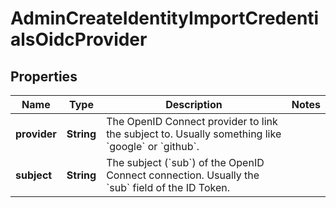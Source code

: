 

# AdminCreateIdentityImportCredentialsOidcProvider


## Properties

| Name | Type | Description | Notes |
|------------ | ------------- | ------------- | -------------|
|**provider** | **String** | The OpenID Connect provider to link the subject to. Usually something like &#x60;google&#x60; or &#x60;github&#x60;. |  |
|**subject** | **String** | The subject (&#x60;sub&#x60;) of the OpenID Connect connection. Usually the &#x60;sub&#x60; field of the ID Token. |  |



